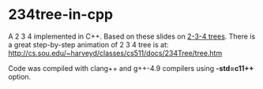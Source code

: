 234tree-in-cpp
=============

A 2 3 4 implemented in C++. Based on these slides on [2-3-4 trees](http://www.unf.edu/~broggio/cop3540/Chapter%2010%20-%202-3-4%20Trees%20-%20Part%201.ppt).
There is a great step-by-step animation of 2 3 4 tree is at: http://cs.sou.edu/~harveyd/classes/cs511/docs/234Tree/tree.htm 

Code was compiled with clang++ and g++-4.9 compilers using **-std=c11++** option. 
